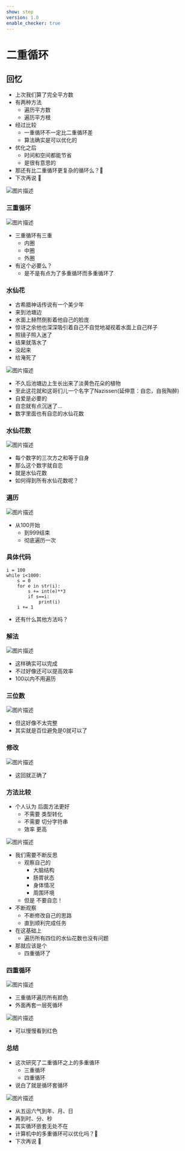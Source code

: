 ```yaml
---
show: step
version: 1.0
enable_checker: true
---
```


# 二重循环

## 回忆

- 上次我们算了完全平方数
- 有两种方法
	- 遍历平方数
	- 遍历平方根
- 经过比较
	- 一重循环不一定比二重循环差
	- 算法确实是可以优化的
- 优化之后
	- 时间和空间都能节省
	- 是很有意思的
- 那还有比二重循环更复杂的循环么？🤔
- 下次再说 👋

![图片描述](https://doc.shiyanlou.com/courses/uid1190679-20220508-1651978858528)

### 三重循环

![图片描述](https://doc.shiyanlou.com/courses/uid1190679-20211010-1633874922411)

- 三重循环有三重
	- 内圈
	- 中圈
	- 外圈
- 有这个必要么？
	- 是不是有点为了多重循环而多重循环了

### 水仙花

- 古希腊神话传说有一个美少年
- 来到池塘边
- 水面上赫然倒影着他自己的脸庞
- 惊讶之余他也深深吸引着自己不自觉地凝视着水面上自己样子
- 照镜子照入迷了
- 结果就落水了
- 没起来
- 给淹死了

![图片描述](https://doc.shiyanlou.com/courses/uid1190679-20220508-1651979460580)

- 不久后池塘边上生长出来了淡黄色花朵的植物
- 至此这花就和这哥们儿一个名字了Nazissen(延伸意：自恋，自我陶醉)
- 自爱是必要的
- 自恋就有点沉迷了...
- 数字里面也有自恋的水仙花数

### 水仙花数

![图片描述](https://doc.shiyanlou.com/courses/uid1190679-20220508-1651979644427)

- 每个数字的三次方之和等于自身
- 那么这个数字就自恋
- 就是水仙花数
- 如何得到所有水仙花数呢？

### 遍历

![图片描述](https://doc.shiyanlou.com/courses/uid1190679-20220508-1651979704440)

- 从100开始
	- 到999结束
	- 彻底遍历一次


### 具体代码

```
i = 100 
while i<1000: 
	s = 0 
	for e in str(i): 
		s += int(e)**3 
		if s==i: 
			print(i) 
	i += 1
```

- 还有什么其他方法吗？

### 解法

![图片描述](https://doc.shiyanlou.com/courses/uid1190679-20220508-1651980300171)

- 这样确实可以完成
- 不过好像还可以提高效率
- 100以内不用遍历

### 三位数

![图片描述](https://doc.shiyanlou.com/courses/uid1190679-20220508-1651980457632)

- 但这好像不太完整
- 其实就是百位避免是0就可以了

### 修改

![图片描述](https://doc.shiyanlou.com/courses/uid1190679-20220508-1651980617371)

- 这回就正确了


### 方法比较

- 个人认为 后面方法更好
	- 不需要 类型转化
	- 不需要 切分字符串
	- 效率 更高

![图片描述](https://doc.shiyanlou.com/courses/uid1190679-20240201-1706747345596)

- 我们需要不断反思
	- 观察自己的
		- 大脑结构
		- 肠胃状态
		- 身体情况
		- 周围环境
	- 但是 不要自恋！
- 不断观察 
	- 不断修改自己的思路
	- 直到顺利完成任务
- 在这基础上 
	- 遍历所有四位的水仙花数也没有问题
- 那就应该是个
	- 四重循环了

### 四重循环

![图片描述](https://doc.shiyanlou.com/courses/uid1190679-20221106-1667708380054)

- 三重循环遍历所有颜色
- 外面再套一层死循环

![图片描述](https://doc.shiyanlou.com/courses/uid1190679-20221106-1667708407250)

- 可以慢慢看到红色

### 总结

- 这次研究了二重循环之上的多重循环
  - 三重循环
  - 四重循环
- 说白了就是循环套循环

![图片描述](https://doc.shiyanlou.com/courses/uid1190679-20221106-1667708830076)

- 从五运六气到年、月、日
- 再到时、分、秒
- 其实循环嵌套无处不在
- 计算机中的多重循环可以优化吗？🤔
- 下次再说 👋
